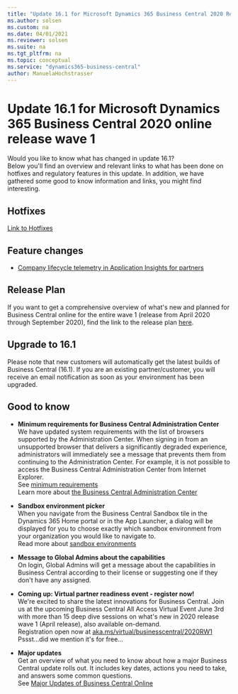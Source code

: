 ```yaml
---
title: "Update 16.1 for Microsoft Dynamics 365 Business Central 2020 Release Wave 1"
ms.author: solsen
ms.custom: na
ms.date: 04/01/2021
ms.reviewer: solsen
ms.suite: na
ms.tgt_pltfrm: na
ms.topic: conceptual
ms.service: "dynamics365-business-central"
author: ManuelaHochstrasser
---
```


# Update 16.1 for Microsoft Dynamics 365 Business Central 2020 online release wave 1
Would you like to know what has changed in update 16.1?   
Below you'll find an overview and relevant links to what has been done on hotfixes and regulatory features in this update. In addition, we have gathered some good to know information and links, you might find interesting.  

## Hotfixes
[Link to Hotfixes](https://support.microsoft.com/help/4549686)

## Feature changes
- [Company lifecycle telemetry in Application Insights for partners](../administration/telemetry-company-lifecycle-trace.md)   

## Release Plan
If you want to get a comprehensive overview of what's new and planned for Business Central online for the entire wave 1 (release from April 2020 through September 2020), find the link to the release plan [here](/dynamics365-release-plan/2020wave1/dynamics365-business-central/planned-features). 

## Upgrade to 16.1
Please note that new customers will automatically get the latest builds of Business Central (16.1). If you are an existing partner/customer, you will receive an email notification as soon as your environment has been upgraded. 

## Good to know

- **Minimum requirements for Business Central Administration Center**   
We have updated system requirements with the list of browsers supported by the Administration Center. When signing in from an unsupported browser that delivers a significantly degraded experience, administrators will immediately see a message that prevents them from continuing to the Administration Center. For example, it is not possible to access the Business Central Administration Center from Internet Explorer.   
See [minimum requirements](/dynamics365/business-central/product-requirements#tac)   
Learn more about [the Business Central Administration Center](../administration/tenant-admin-center.md) 
- **Sandbox environment picker**   
When you navigate from the Business Central Sandbox tile in the Dynamics 365 Home portal or in the App Launcher, a dialog will be displayed for you to choose exactly which sandbox environment from your organization you would like to navigate to.   
Read more about [sandbox environments](../administration/environment-types.md)

- **Message to Global Admins about the capabilities**   
On login, Global Admins will get a message about the capabilities in Business Central according to their license or suggesting one if they don't have any assigned. 

- **Coming up: Virtual partner readiness event - register now!**   
We're excited to share the latest innovations for Business Central. Join us at the upcoming Business Central All Access Virtual Event June 3rd with more than 15 deep dive sessions on what's new in 2020 release wave 1 (April release), also available on-demand.  
Registration open now at [aka.ms/virtual/businesscentral/2020RW1](https://vshow.on24.com/vshow/BCVE/registration/17187)    
Pssst…did we mention it's for free…

- **Major updates**  
Get an overview of what you need to know about how a major Business Central update rolls out. It includes key dates, actions you need to take, and answers some common questions.   
See [Major Updates of Business Central Online](../administration/update-rollout-timeline.md)